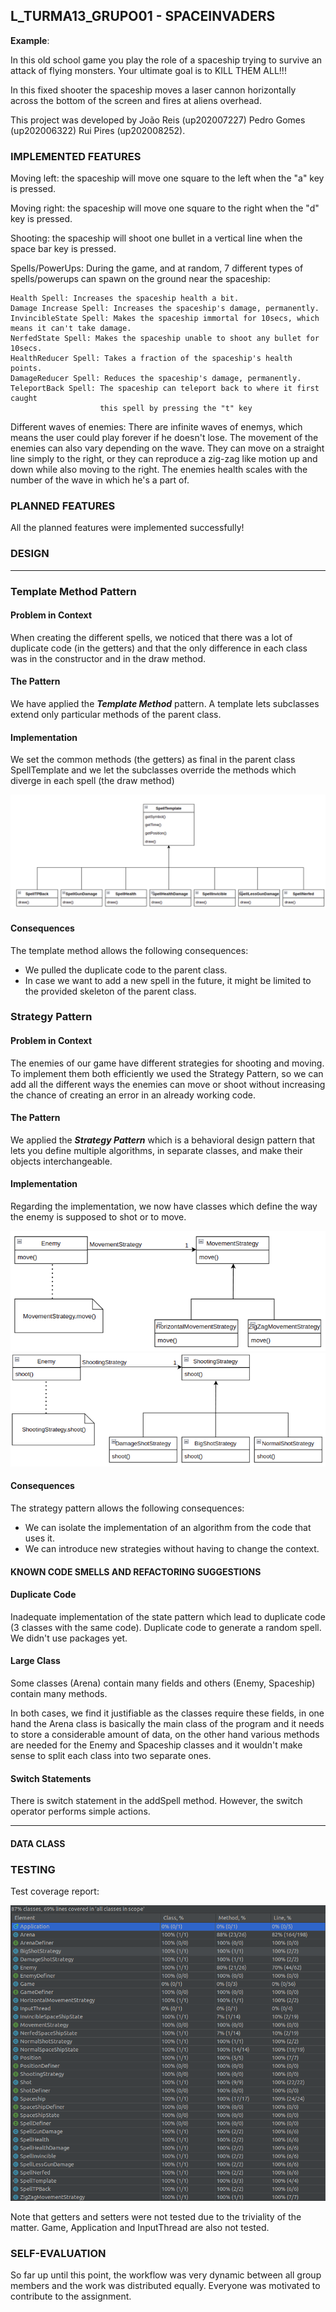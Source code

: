 

## L_TURMA13_GRUPO01 - SPACEINVADERS

**Example**:

In this old school game you play the role of a spaceship trying to survive an attack of flying monsters. Your ultimate goal is to KILL THEM ALL!!!  

In this fixed shooter the spaceship moves a laser cannon horizontally across the bottom of the screen and fires at aliens overhead. 

This project was developed by João Reis (up202007227) Pedro Gomes (up202006322) Rui Pires (up202008252).

### IMPLEMENTED FEATURES
Moving left: the spaceship will move one square to the left when the "a"  key is pressed.

Moving right: the spaceship will move one square to the right when the "d"  key is pressed.

Shooting: the spaceship will shoot one bullet in a vertical line when the space bar key is pressed.

Spells/PowerUps: During the game, and at random, 7 different types of spells/powerups can spawn on the ground near the spaceship:

	Health Spell: Increases the spaceship health a bit.
	Damage Increase Spell: Increases the spaceship's damage, permanently.
	InvincibleState Spell: Makes the spaceship immortal for 10secs, which means it can't take damage.
	NerfedState Spell: Makes the spaceship unable to shoot any bullet for 10secs.
	HealthReducer Spell: Takes a fraction of the spaceship's health points.
	DamageReducer Spell: Reduces the spaceship's damage, permanently.
    TeleportBack Spell: The spaceship can teleport back to where it first caught 
                        this spell by pressing the "t" key
	
Different waves of enemies: There are infinite waves of enemys, which means the user could play forever if he doesn't lose. The movement of the enemies can also vary depending on the wave. They can move on a straight line simply to the right, or they can reproduce a zig-zag like motion up and down while also moving to the right. The enemies health scales with the number of the wave in which he's a part of. 
	
	
### PLANNED FEATURES

All the planned features were implemented successfully!



### DESIGN




------

### Template Method Pattern

#### **Problem in Context**

When creating the different spells, we noticed that there was a lot of duplicate code (in the getters) and that the only difference in each class was in the constructor and in the draw method.

#### **The Pattern**
We have applied the **_Template Method_** pattern. A template lets subclasses extend only particular methods of the parent class.


#### **Implementation**
We set the common methods (the getters) as final in the parent class SpellTemplate and we let the subclasses override the methods which diverge in each spell (the draw method)

<p align="center" justify="center">
  <img src="images/spell_template.png"/>
</p>

#### **Consequences**

The template method allows the following consequences:
- We pulled the duplicate code to the parent class.
- In case we want to add a new spell in the future,
it might be limited to the provided skeleton of the parent class.

### Strategy Pattern

#### **Problem in Context**

The enemies of our game have different strategies for shooting and moving.
To implement them both efficiently we used the Strategy Pattern, so we can add all the different ways the enemies can move or shoot without increasing the chance of creating an error in an already working code.

#### **The Pattern**
We applied the **_Strategy Pattern_** which is a behavioral design pattern that lets you define multiple algorithms, in separate classes, and make their objects interchangeable.

#### **Implementation**
Regarding the implementation, we now have classes which define the way the enemy is supposed to shot or to move.

<p align="center" justify="center">
  <img src="images/movement_strategy.png"/>
  <img src="images/shooting_strategy.png"/>
</p>

#### **Consequences**
The strategy pattern allows the following consequences:
- We can isolate the implementation of an algorithm from the code that uses it.
- We can introduce new strategies without having to change the context.

#### KNOWN CODE SMELLS AND REFACTORING SUGGESTIONS

#### **Duplicate Code**
Inadequate implementation of the state pattern which lead to duplicate code (3 classes with the same code).
Duplicate code to generate a random spell.
We didn't use packages yet.

#### **Large Class**
Some classes (Arena) contain many fields and others (Enemy, Spaceship) contain many methods.

In both cases, we find it justifiable as the classes require these fields, in one hand the Arena class is basically the main class of the program and it needs to store a considerable amount of data, on the other hand various methods are needed for the Enemy and Spaceship classes and it wouldn't make sense to split each class into two separate ones.

#### **Switch Statements**
There is switch statement in the addSpell method. However, the switch operator performs simple actions.

------

#### DATA CLASS


### TESTING
Test coverage report:
<p align="center" justify="center">
  <img src="images/coverage.png"/>
</p>
Note that getters and setters were not tested due to the triviality of the matter.
Game, Application and InputThread are also not tested.

### SELF-EVALUATION
So far up until this point, the workflow was very dynamic between all group members and the work was distributed equally. Everyone was motivated to contribute to the assignment.



